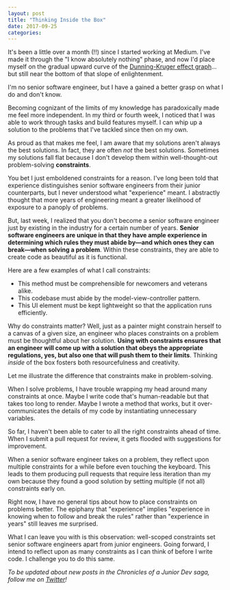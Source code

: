 ```yaml
---
layout: post
title: "Thinking Inside the Box"
date: 2017-09-25
categories:
---
```


It's been a little over a month (!!) since I started working at Medium. I've made it through the "I know absolutely nothing" phase, and now I'd place myself on the gradual upward curve of the [Dunning-Kruger effect graph](https://i.stack.imgur.com/aW6bZ.png)... but still near the bottom of that slope of enlightenment.

I'm no senior software engineer, but I have a gained a better grasp on what I do and don't know.

Becoming cognizant of the limits of my knowledge has paradoxically made me feel more independent. In my third or fourth week, I noticed that I was able to work through tasks and build features myself. I can whip up a solution to the problems that I've tackled since then on my own.

As proud as that makes me feel, I am aware that my solutions aren't always the best solutions. In fact, they are often _not_ the best solutions. Sometimes my solutions fall flat because I don't develop them within well-thought-out problem-solving **constraints**.

You bet I just emboldened constraints for a reason. I've long been told that experience distinguishes senior software engineers from their junior counterparts, but I never understood what "experience" meant. I abstractly thought that more years of engineering meant a greater likelihood of exposure to a panoply of problems.

But, last week, I realized that you don't become a senior software engineer just by existing in the industry for a certain number of years. **Senior software engineers are unique in that they have ample experience in determining which rules they must abide by—and which ones they can break—when solving a problem**. Within these constraints, they are able to create code as beautiful as it is functional.

Here are a few examples of what I call constraints:
- This method must be comprehensible for newcomers and veterans alike.
- This codebase must abide by the model-view-controller pattern.
- This UI element must be kept lightweight so that the application runs efficiently.

Why do constraints matter? Well, just as a painter might constrain herself to a canvas of a given size, an engineer who places constraints on a problem must be thoughtful about her solution. **Using with constraints ensures that an engineer will come up with a solution that obeys the appropriate regulations, yes, but also one that will push them to their limits**. Thinking _inside_ of the box fosters both resourcefulness and creativity.

Let me illustrate the difference that constraints make in problem-solving.

When I solve problems, I have trouble wrapping my head around many constraints at once. Maybe I write code that's human-readable but that takes too long to render. Maybe I wrote a method that works, but it over-communicates the details of my code by instantiating unnecessary variables.

So far, I haven't been able to cater to all the right constraints ahead of time. When I submit a pull request for review, it gets flooded with suggestions for improvement.

When a senior software engineer takes on a problem, they reflect upon multiple constraints for a while before even touching the keyboard. This leads to them producing pull requests that require less iteration than my own because they found a good solution by setting multiple (if not all) constraints early on.

Right now, I have no general tips about how to place constraints on problems better. The epiphany that "experience" implies "experience in knowing when to follow and break the rules" rather than "experience in years" still leaves me surprised.

What I can leave you with is this observation: well-scoped constraints set senior software engineers apart from junior engineers. Going forward, I intend to reflect upon as many constraints as I can think of before I write code. I challenge you to do this same.

*To be updated about new posts in the Chronicles of a Junior Dev saga, follow me on [Twitter](https://twitter.com/alainakafkes)!*
